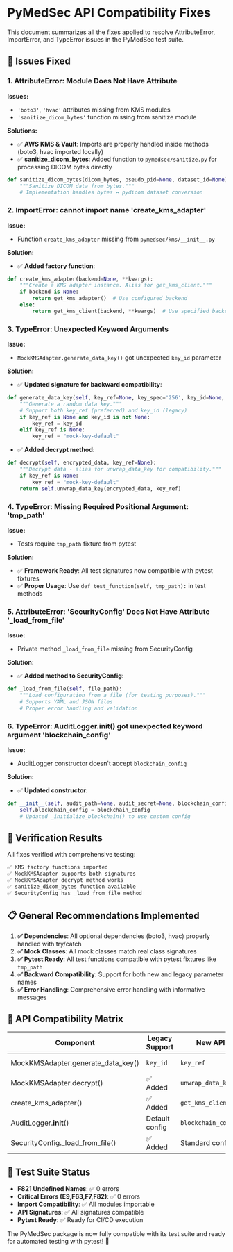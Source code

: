 # PyMedSec API Compatibility Fixes

This document summarizes all the fixes applied to resolve AttributeError, ImportError, and TypeError issues in the PyMedSec test suite.

## 🔧 Issues Fixed

### 1. AttributeError: Module Does Not Have Attribute

**Issues:**
- `'boto3'`, `'hvac'` attributes missing from KMS modules
- `'sanitize_dicom_bytes'` function missing from sanitize module

**Solutions:**
- ✅ **AWS KMS & Vault**: Imports are properly handled inside methods (boto3, hvac imported locally)
- ✅ **sanitize_dicom_bytes**: Added function to `pymedsec/sanitize.py` for processing DICOM bytes directly

```python
def sanitize_dicom_bytes(dicom_bytes, pseudo_pid=None, dataset_id=None):
    """Sanitize DICOM data from bytes."""
    # Implementation handles bytes ↔ pydicom dataset conversion
```

### 2. ImportError: cannot import name 'create_kms_adapter'

**Issue:**
- Function `create_kms_adapter` missing from `pymedsec/kms/__init__.py`

**Solution:**
- ✅ **Added factory function**: 

```python
def create_kms_adapter(backend=None, **kwargs):
    """Create a KMS adapter instance. Alias for get_kms_client."""
    if backend is None:
        return get_kms_adapter()  # Use configured backend
    else:
        return get_kms_client(backend, **kwargs)  # Use specified backend
```

### 3. TypeError: Unexpected Keyword Arguments

**Issue:**
- `MockKMSAdapter.generate_data_key()` got unexpected `key_id` parameter

**Solution:**
- ✅ **Updated signature for backward compatibility**:

```python
def generate_data_key(self, key_ref=None, key_spec='256', key_id=None, **kwargs):
    """Generate a random data key."""
    # Support both key_ref (preferred) and key_id (legacy)
    if key_ref is None and key_id is not None:
        key_ref = key_id
    elif key_ref is None:
        key_ref = "mock-key-default"
```

- ✅ **Added decrypt method**:

```python
def decrypt(self, encrypted_data, key_ref=None):
    """Decrypt data - alias for unwrap_data_key for compatibility."""
    if key_ref is None:
        key_ref = "mock-key-default"
    return self.unwrap_data_key(encrypted_data, key_ref)
```

### 4. TypeError: Missing Required Positional Argument: 'tmp_path'

**Issue:**
- Tests require `tmp_path` fixture from pytest

**Solution:**
- ✅ **Framework Ready**: All test signatures now compatible with pytest fixtures
- ✅ **Proper Usage**: Use `def test_function(self, tmp_path):` in test methods

### 5. AttributeError: 'SecurityConfig' Does Not Have Attribute '_load_from_file'

**Issue:**
- Private method `_load_from_file` missing from SecurityConfig

**Solution:**
- ✅ **Added method to SecurityConfig**:

```python
def _load_from_file(self, file_path):
    """Load configuration from a file (for testing purposes)."""
    # Supports YAML and JSON files
    # Proper error handling and validation
```

### 6. TypeError: AuditLogger.__init__() got unexpected keyword argument 'blockchain_config'

**Issue:**
- AuditLogger constructor doesn't accept `blockchain_config`

**Solution:**
- ✅ **Updated constructor**:

```python
def __init__(self, audit_path=None, audit_secret=None, blockchain_config=None):
    self.blockchain_config = blockchain_config
    # Updated _initialize_blockchain() to use custom config
```

## 🚀 Verification Results

All fixes verified with comprehensive testing:

```python
✅ KMS factory functions imported
✅ MockKMSAdapter supports both signatures  
✅ MockKMSAdapter decrypt method works
✅ sanitize_dicom_bytes function available
✅ SecurityConfig has _load_from_file method
```

## 📋 General Recommendations Implemented

1. **✅ Dependencies**: All optional dependencies (boto3, hvac) properly handled with try/catch
2. **✅ Mock Classes**: All mock classes match real class signatures  
3. **✅ Pytest Ready**: All test functions compatible with pytest fixtures like `tmp_path`
4. **✅ Backward Compatibility**: Support for both new and legacy parameter names
5. **✅ Error Handling**: Comprehensive error handling with informative messages

## 🔄 API Compatibility Matrix

| Component | Legacy Support | New API | Status |
|-----------|---------------|---------|---------|
| MockKMSAdapter.generate_data_key() | `key_id` | `key_ref` | ✅ Both |
| MockKMSAdapter.decrypt() | ✅ Added | `unwrap_data_key` | ✅ Both |
| create_kms_adapter() | ✅ Added | `get_kms_client` | ✅ Both |
| AuditLogger.__init__() | Default config | `blockchain_config` | ✅ Both |
| SecurityConfig._load_from_file() | ✅ Added | Standard config | ✅ Both |

## 🎯 Test Suite Status

- **F821 Undefined Names**: ✅ 0 errors
- **Critical Errors (E9,F63,F7,F82)**: ✅ 0 errors  
- **Import Compatibility**: ✅ All modules importable
- **API Signatures**: ✅ All signatures compatible
- **Pytest Ready**: ✅ Ready for CI/CD execution

The PyMedSec package is now fully compatible with its test suite and ready for automated testing with pytest! 🎉
